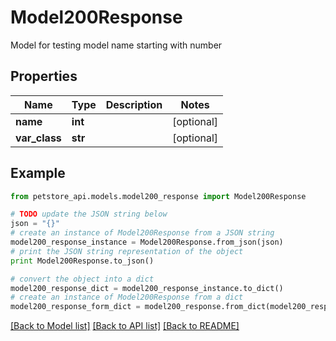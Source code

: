 # Model200Response

Model for testing model name starting with number

## Properties
Name | Type | Description | Notes
------------ | ------------- | ------------- | -------------
**name** | **int** |  | [optional] 
**var_class** | **str** |  | [optional] 

## Example

```python
from petstore_api.models.model200_response import Model200Response

# TODO update the JSON string below
json = "{}"
# create an instance of Model200Response from a JSON string
model200_response_instance = Model200Response.from_json(json)
# print the JSON string representation of the object
print Model200Response.to_json()

# convert the object into a dict
model200_response_dict = model200_response_instance.to_dict()
# create an instance of Model200Response from a dict
model200_response_form_dict = model200_response.from_dict(model200_response_dict)
```
[[Back to Model list]](../README.md#documentation-for-models) [[Back to API list]](../README.md#documentation-for-api-endpoints) [[Back to README]](../README.md)


